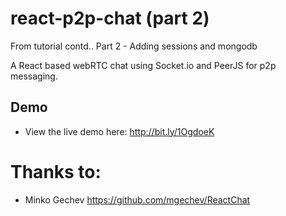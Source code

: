 # react-p2p-chat (part 2)
 
From tutorial contd.. Part 2 - Adding sessions and mongodb

A React based webRTC chat using Socket.io and PeerJS for p2p messaging.

## Demo

* View the live demo here: http://bit.ly/1OgdoeK

# Thanks to:

* Minko Gechev https://github.com/mgechev/ReactChat
